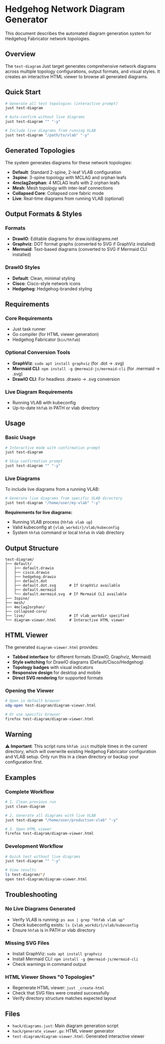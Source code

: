 # Hedgehog Network Diagram Generator

This document describes the automated diagram generation system for Hedgehog Fabricator network topologies.

## Overview

The `test-diagram` Just target generates comprehensive network diagrams across multiple topology configurations, output formats, and visual styles. It creates an interactive HTML viewer to browse all generated diagrams.

## Quick Start

```bash
# Generate all test topologies (interactive prompt)
just test-diagram

# Auto-confirm without live diagrams
just test-diagram "" "-y"

# Include live diagrams from running VLAB
just test-diagram "/path/to/vlab" "-y"
```

## Generated Topologies

The system generates diagrams for these network topologies:

- **Default**: Standard 2-spine, 2-leaf VLAB configuration
- **3spine**: 3-spine topology with MCLAG and orphan leafs
- **4mclag2orphan**: 4 MCLAG leafs with 2 orphan leafs
- **Mesh**: Mesh topology with inter-leaf connections
- **Collapsed Core**: Collapsed core fabric mode
- **Live**: Real-time diagrams from running VLAB (optional)

## Output Formats & Styles

### Formats
- **DrawIO**: Editable diagrams for draw.io/diagrams.net
- **Graphviz**: DOT format graphs (converted to SVG if GraphViz installed)
- **Mermaid**: Text-based diagrams (converted to SVG if Mermaid CLI installed)

### DrawIO Styles
- **Default**: Clean, minimal styling
- **Cisco**: Cisco-style network icons
- **Hedgehog**: Hedgehog-branded styling

## Requirements

### Core Requirements
- Just task runner
- Go compiler (for HTML viewer generation)
- Hedgehog Fabricator (`bin/hhfab`)

### Optional Conversion Tools
- **GraphViz**: `sudo apt install graphviz` (for .dot → .svg)
- **Mermaid CLI**: `npm install -g @mermaid-js/mermaid-cli` (for .mermaid → .svg)
- **DrawIO CLI**: For headless .drawio → .svg conversion

### Live Diagram Requirements
- Running VLAB with kubeconfig
- Up-to-date `hhfab` in PATH or vlab directory

## Usage

### Basic Usage

```bash
# Interactive mode with confirmation prompt
just test-diagram

# Skip confirmation prompt
just test-diagram "" "-y"
```

### Live Diagrams

To include live diagrams from a running VLAB:

```bash
# Generate live diagrams from specific VLAB directory
just test-diagram "/home/user/my-vlab" "-y"
```

**Requirements for live diagrams:**
- Running VLAB process (`hhfab vlab up`)
- Valid kubeconfig at `{vlab_workdir}/vlab/kubeconfig`
- System `hhfab` command or local `hhfab` in vlab directory

## Output Structure

```
test-diagram/
├── default/
│   ├── default.drawio
│   ├── cisco.drawio
│   ├── hedgehog.drawio
│   ├── default.dot
│   ├── default.dot.svg      # If GraphViz available
│   ├── default.mermaid
│   └── default.mermaid.svg  # If Mermaid CLI available
├── 3spine/
├── mesh/
├── 4mclag2orphan/
├── collapsed-core/
├── live/                    # If vlab_workdir specified
└── diagram-viewer.html      # Interactive HTML viewer
```

## HTML Viewer

The generated `diagram-viewer.html` provides:

- **Tabbed interface** for different formats (DrawIO, Graphviz, Mermaid)
- **Style switching** for DrawIO diagrams (Default/Cisco/Hedgehog)
- **Topology badges** with visual indicators
- **Responsive design** for desktop and mobile
- **Direct SVG rendering** for supported formats

### Opening the Viewer

```bash
# Open in default browser
xdg-open test-diagram/diagram-viewer.html

# Or use specific browser
firefox test-diagram/diagram-viewer.html
```

## Warning

⚠️ **Important**: This script runs `hhfab init` multiple times in the current directory, which will overwrite existing Hedgehog Fabricator configuration and VLAB setup. Only run this in a clean directory or backup your configuration first.

## Examples

### Complete Workflow

```bash
# 1. Clean previous run
just clean-diagram

# 2. Generate all diagrams with live VLAB
just test-diagram "/home/user/production-vlab" "-y"

# 3. Open HTML viewer
firefox test-diagram/diagram-viewer.html
```

### Development Workflow

```bash
# Quick test without live diagrams
just test-diagram "" "-y"

# View results
ls test-diagram/*/
open test-diagram/diagram-viewer.html
```

## Troubleshooting

### No Live Diagrams Generated
- Verify VLAB is running: `ps aux | grep "hhfab vlab up"`
- Check kubeconfig exists: `ls {vlab_workdir}/vlab/kubeconfig`
- Ensure `hhfab` is in PATH or vlab directory

### Missing SVG Files
- Install GraphViz: `sudo apt install graphviz`
- Install Mermaid CLI: `npm install -g @mermaid-js/mermaid-cli`
- Check warnings in command output

### HTML Viewer Shows "0 Topologies"
- Regenerate HTML viewer: `just _create-html`
- Check that SVG files were created successfully
- Verify directory structure matches expected layout

## Files

- `hack/diagrams.just`: Main diagram generation script
- `hack/generate_viewer.go`: HTML viewer generator
- `test-diagram/diagram-viewer.html`: Generated interactive viewer
